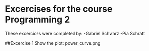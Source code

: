 # Excercises for the course Programming 2
These excercices were completed by:
-Gabriel Schwarz
-Pia Schratt

##Excercise 1
Show the plot:
power_curve.png